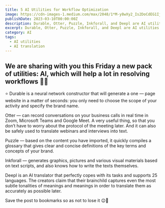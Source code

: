 ```yaml
---
title: 5 AI Utilities for Workflow Optimization
image: https://cdn-images-1.medium.com/max/2048/1*M-y8wXy2_Is2DoCdEG1IjQ.jpeg
publishDate: 2023-03-10T00:00:00Z
description: Durable, Otter, Puzzle, Inkforall, and Deepl are AI utilities that can help optimize workflows. Durable generates a one-page website, Otter records conversations in real time, Puzzle compiles a glossary, Inkforall generates visuals and writes texts, and Deepl is an AI translator. Learn more about these AI utilities and their features in this article.
excerpt: Durable, Otter, Puzzle, Inkforall, and Deepl are AI utilities that can help optimize workflows. Durable generates a one-page website, Otter records conversations in real...
category: AI
tags:
  - AI utilities
  - AI translation
---
```


## We are sharing with you this Friday a new pack of utilities: AI, which will help a lot in resolving workflows 👏😇

⭐️ Durable is a neural network constructor that will generate a one — page website in a matter of seconds: you only need to choose the scope of your activity and specify the brand name.

Otter — can record conversations on your business calls in real time in Zoom, Microsoft Teams and Google Meet. A very useful thing, so that you don’t have to worry about the protocol of the meeting later. And it can also be safely used to translate webinars and interviews into text.

Puzzle — based on the content you have imported, it quickly compiles a glossary that gives clear and concise definitions of the key terms and concepts of your brand.

Inkforall — generates graphics, pictures and various visual materials based on text scripts, and also knows how to write the texts themselves.

Deepl is an AI translator that perfectly copes with its tasks and supports 25 languages. The creators claim that their brainchild captures even the most subtle tonalities of meanings and meanings in order to translate them as accurately as possible later.

Save the post to bookmarks so as not to lose it 😉📌

